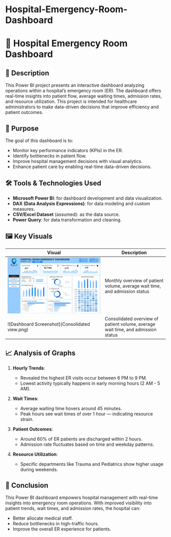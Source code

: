 # Hospital-Emergency-Room-Dashboard
# 🏥 Hospital Emergency Room Dashboard

## 📝 Description
This Power BI project presents an interactive dashboard analyzing operations within a hospital’s emergency room (ER). The dashboard offers real-time insights into patient flow, average waiting times, admission rates, and resource utilization. This project is intended for healthcare administrators to make data-driven decisions that improve efficiency and patient outcomes.

## 🎯 Purpose
The goal of this dashboard is to:
- Monitor key performance indicators (KPIs) in the ER.
- Identify bottlenecks in patient flow.
- Improve hospital management decisions with visual analytics.
- Enhance patient care by enabling real-time data-driven decisions.

## 🛠️ Tools & Technologies Used
- **Microsoft Power BI**: for dashboard development and data visualization.
- **DAX (Data Analysis Expressions)**: for data modeling and custom measures.
- **CSV/Excel Dataset** (assumed): as the data source.
- **Power Query**: for data transformation and cleaning.

## 🖼️ Key Visuals


| Visual | Description |
|--------|-------------|
| ![Dashboard Screenshot](Dashboard.png) | Monthly overview of patient volume, average wait time, and admission status |
| ![Dashboard Screenshot](Consolidated view.png) | Consolidated overview of patient volume, average wait time, and admission status |




## 📈 Analysis of Graphs
1. **Hourly Trends**:
   - Revealed the highest ER visits occur between 6 PM to 9 PM.
   - Lowest activity typically happens in early morning hours (2 AM - 5 AM).

2. **Wait Times**:
   - Average waiting time hovers around 45 minutes.
   - Peak hours see wait times of over 1 hour — indicating resource strain.

3. **Patient Outcomes**:
   - Around 60% of ER patients are discharged within 2 hours.
   - Admission rate fluctuates based on time and weekday patterns.

4. **Resource Utilization**:
   - Specific departments like Trauma and Pediatrics show higher usage during weekends.

## 🧾 Conclusion
This Power BI dashboard empowers hospital management with real-time insights into emergency room operations. With improved visibility into patient trends, wait times, and admission rates, the hospital can:
- Better allocate medical staff.
- Reduce bottlenecks in high-traffic hours.
- Improve the overall ER experience for patients.


